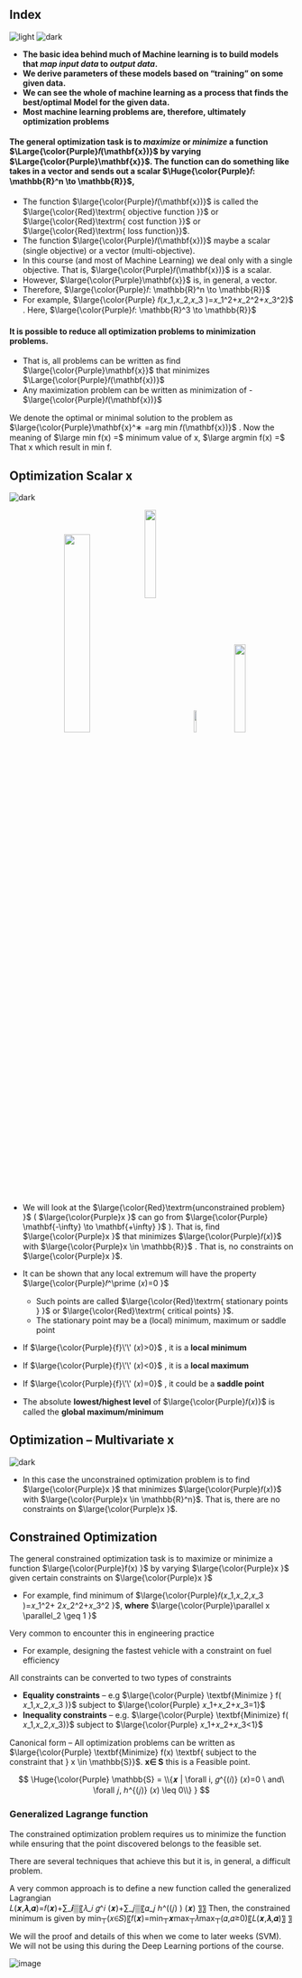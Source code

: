 ## Index
![light](https://user-images.githubusercontent.com/12748752/132402912-1a2a215e-de2f-4536-b28e-e75197136af9.png)
![dark](https://user-images.githubusercontent.com/12748752/132402918-976c6cc7-cc94-4267-9513-b3937504eb63.png)
* **The basic idea behind much of Machine learning is to build models that *map input data* to *output data*.**
* **We derive parameters of these models based on “training” on some given data.**
* **We can see the whole of machine learning as a process that finds the best/optimal Model for the given data.**
* **Most machine learning problems are, therefore, ultimately optimization problems**

#### The general optimization task is to *maximize* or *minimize* a function $\Large{\color{Purple}𝑓(\mathbf{x})}$ by varying $\Large{\color{Purple}\mathbf{x}}$. The function can do something like takes in a vector and sends out a scalar $\Huge{\color{Purple}𝑓: \mathbb{R}^n \to \mathbb{R}}$,
* The function $\large{\color{Purple}𝑓(\mathbf{x})}$ is called the $\large{\color{Red}\textrm{ objective function }}$ or $\large{\color{Red}\textrm{ cost function }}$ or $\large{\color{Red}\textrm{ loss function}}$.
* The function $\large{\color{Purple}𝑓(\mathbf{x})}$ maybe a scalar (single objective) or a vector (multi-objective).
* In this course (and most of Machine Learning) we deal only with a single objective. That is, $\large{\color{Purple}𝑓(\mathbf{x})}$ is a scalar.
* However, $\large{\color{Purple}\mathbf{x}}$ is, in general, a vector.
* Therefore, $\large{\color{Purple}𝑓: \mathbb{R}^n \to \mathbb{R}}$
* For example, $\large{\color{Purple} 𝑓(𝑥_1,𝑥_2,𝑥_3 )=𝑥_1^2+𝑥_2^2+𝑥_3^2}$ . Here, $\large{\color{Purple}𝑓: \mathbb{R}^3 \to \mathbb{R}}$

#### It is possible to reduce all optimization problems to minimization problems.
* That is, all problems can be written as find $\large{\color{Purple}\mathbf{x}}$  that minimizes $\Large{\color{Purple}𝑓(\mathbf{x})}$
* Any maximization problem can be written as minimization of - $\large{\color{Purple}𝑓(\mathbf{x})}$ 

We denote the optimal or minimal solution to the problem as $\large{\color{Purple}\mathbf{x}^∗ =arg⁡ min⁡ 𝑓(\mathbf{x})}$ . Now the meaning of $\large min f(x) =$ minimum value of x, $\large argmin f(x) =$ That x which result in min f. 

## Optimization Scalar x
![dark](https://user-images.githubusercontent.com/12748752/132402918-976c6cc7-cc94-4267-9513-b3937504eb63.png)

<p align="center">
  <img src="https://user-images.githubusercontent.com/12748752/192631688-9b935c80-a105-4bb1-a687-d97b0833b52a.png" width=30%/>
  <img src="https://user-images.githubusercontent.com/12748752/193223853-07959a04-b55c-4e2b-8454-3b2041eb5b8e.png" width=20% align="center"/>
  <img src="https://user-images.githubusercontent.com/12748752/193222538-cfdd8b41-201b-4ca1-8392-3ea0196626c0.png" width=10%/>
  <img src="https://user-images.githubusercontent.com/12748752/193222615-9829db20-47bd-4f64-aa3a-d0b219370584.png" width=20%/>
</p>

* We will look at the $\large{\color{Red}\textrm{unconstrained problem} }$ ( $\large{\color{Purple}x }$ can go from $\large{\color{Purple} \mathbf{-\infty} \to \mathbf{+\infty} }$ ). That is, find $\large{\color{Purple}x }$ that minimizes $\large{\color{Purple}𝑓(𝑥)}$ with $\large{\color{Purple}x \in \mathbb{R}}$ . That is, no constraints on $\large{\color{Purple}x }$.
* It can be shown that any local extremum will have the property $\large{\color{Purple}𝑓^\prime (𝑥)=0 }$
   * Such points are called $\large{\color{Red}\textrm{ stationary points } }$ or $\large{\color{Red}\textrm{ critical points} }$. 
   * The stationary point may be a (local) minimum, maximum or saddle point

* If $\large{\color{Purple}{f}\'\' (𝑥)>0}$ , it is a **local minimum**
* If $\large{\color{Purple}{f}\'\' (𝑥)<0}$ , it is a **local maximum**
* If $\large{\color{Purple}{f}\'\' (𝑥)=0}$ , it could be a **saddle point**
* The absolute **lowest/highest level** of $\large{\color{Purple}𝑓(𝑥)}$ is called the **global maximum/minimum**


## Optimization – Multivariate x
![dark](https://user-images.githubusercontent.com/12748752/132402918-976c6cc7-cc94-4267-9513-b3937504eb63.png)

* In this case the unconstrained optimization problem is to find $\large{\color{Purple}x }$  that minimizes $\large{\color{Purple}𝑓(𝑥)}$ with $\large{\color{Purple}x \in \mathbb{R}^n}$. That is, there are no constraints on $\large{\color{Purple}x }$.


## Constrained Optimization
The general constrained optimization task is to maximize or minimize a function $\large{\color{Purple}f(x) }$ by varying $\large{\color{Purple}x }$ given certain constraints on $\large{\color{Purple}x }$
   * For example, find minimum of $\large{\color{Purple}𝑓(𝑥_1,𝑥_2,𝑥_3 )=𝑥_1^2+ 2𝑥_2^2+𝑥_3^2 }$, **where** $\large{\color{Purple}\parallel x \parallel_2 \geq 1 }$

Very common to encounter this in engineering practice
   * For example, designing the fastest vehicle with a constraint on fuel efficiency

All constraints can be converted to two types of constraints
   * **Equality constraints** – e.g $\large{\color{Purple} \textbf{Minimize } f( 𝑥_1,𝑥_2,𝑥_3 )}$ subject to $\large{\color{Purple} 𝑥_1+𝑥_2+𝑥_3=1}$
   * **Inequality constraints** – e.g. $\large{\color{Purple} \textbf{Minimize} f( 𝑥_1,𝑥_2,𝑥_3)}$ subject to $\large{\color{Purple} 𝑥_1+𝑥_2+𝑥_3<1}$

Canonical form – All optimization problems can be written as
$\large{\color{Purple} \textbf{Minimize} f(x) \textbf{ subject to the constraint that } x \in \mathbb{S}}$. **x&in; S** this is a Feasible point.

$$ \Huge{\color{Purple}
\mathbb{S} = \\{𝒙 | \forall i, 𝑔^{(𝑖)} (𝑥)=0 \ and\ \forall 𝑗, ℎ^{(𝑗)} (𝑥) \leq 0\\}
}
$$

### Generalized Lagrange function
The constrained optimization problem requires us to minimize the function while ensuring that the point discovered belongs to the feasible set.

There are several techniques that achieve this but it is, in general, a difficult problem.

A very common approach is to define a new function called the generalized Lagrangian  
𝐿(𝒙,𝝀,𝜶)=𝑓(𝒙)+∑_𝒊▒〖𝜆_𝑖 𝑔^𝑖 (𝒙)+∑_𝑗▒〖𝛼_𝑗 ℎ^((𝑗) ) (𝒙) 〗〗
Then, the constrained minimum is given by
min┬(𝑥∈𝑆)⁡〖𝑓(𝒙)=min┬𝒙⁡max┬𝜆⁡max┬(𝛼,𝛼≥0)⁡〖𝐿(𝒙,𝝀,𝜶)〗   〗

We will the proof and details of this when we come to later weeks (SVM).
We will not be using this during the Deep Learning portions of the course.

![image](https://user-images.githubusercontent.com/12748752/193399232-23429d1c-e189-46cb-9c38-dee7de4229f1.png)


